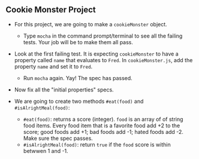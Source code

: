 ## Cookie Monster Project

* For this project, we are going to make a `cookieMonster` object.
  * Type `mocha` in the command prompt/terminal to see all the failing tests. Your job will be to make them all pass.

* Look at the first failing test. It is expecting `cookieMonster` to have a property called `name` that evaluates to `Fred`. In `cookieMonster.js`, add the property `name` and set it to `Fred`.
  * Run `mocha` again. Yay! The spec has passed.

* Now fix all the "initial properties" specs.

* We are going to create two methods `#eat(food)` and `#isAlrightMeal(food)`:
  * `#eat(food)`: returns a score (integer). `food` is an array of of string
  food items. Every food item that is a favorite food add +2 to the score; good
  foods add +1; bad foods add -1; hated foods add -2. Make sure the spec passes.
  * `#isAlrightMeal(food)`: return `true` if the `food` score is within betwwen 1 and -1.
